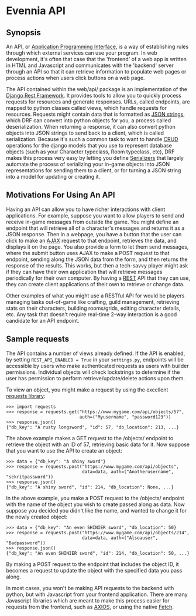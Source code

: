 # Evennia API

## Synopsis
An API, or [Application Programming Interface][wiki-api], is a way of establishing rules
through which external services can use your program. In web development, it's
often that case that the 'frontend' of a web app is written in HTML and Javascript
and communicates with the 'backend' server through an API so that it can retrieve
information to populate web pages or process actions when users click buttons on
a web page.

The API contained within the web/api/ package is an implementation of the
[Django Rest Framework][drf]. It provides tools to allow you to quickly process
requests for resources and generate responses. URLs, called endpoints, are
mapped to python classes called views, which handle requests for resources.
Requests might contain data that is formatted as [JSON strings][json], which DRF
can convert into python objects for you, a process called deserialization.
When returning a response, it can also convert python objects into JSON
strings to send back to a client, which is called serialization. Because it's
such a common task to want to handle [CRUD][crud] operations for the django models that you use to represent database
objects (such as your Character typeclass, Room typeclass, etc), DRF makes 
this process very easy by letting you define [Serializers][serializers]
that largely automate the process of serializing your in-game objects into
JSON representations for sending them to a client, or for turning a JSON string
into a model for updating or creating it.

## Motivations For Using An API

Having an API can allow you to have richer interactions with client applications. For
example, suppose you want to allow players to send and receive in-game messages from
outside the game. You might define an endpoint that will retrieve all of a character's
messages and returns it as a JSON response. Then in a webpage, you have a button that
the user can click to make an [AJAX][ajax] request to that endpoint, retrieves the data, and
displays it on the page. You also provide a form to let them send messages, where the
submit button uses AJAX to make a POST request to that endpoint, sending along the
JSON data from the form, and then returns the response of the results. This works,
but then a tech-savvy player might ask if they can have their own application that
will retrieve messages periodically for their own computer. By having a [REST][rest] API that
they can use, they can create client applications of their own to retrieve or change
data.

Other examples of what you might use a RESTful API for would be players managing
tasks out-of-game like crafting, guild management, retrieving stats on their
characters, building rooms/grids, editing character details, etc. Any task that
doesn't require real-time 2-way interaction is a good candidate for an API endpoint.

## Sample requests

The API contains a number of views already defined. If the API is enabled, by
setting `REST_API_ENABLED = True` in your `settings.py`, endpoints will be
accessible by users who make authenticated requests as users with builder
permissions. Individual objects will check lockstrings to determine if the
user has permission to perform retrieve/update/delete actions upon them.

To view an object, you might make a request by using the 
excellent [requests library][requests]:
```pythonstub
>>> import requests
>>> response = requests.get("https://www.mygame.com/api/objects/57",
                            auth=("Myusername", "password123"))
>>> response.json()
{"db_key": "A rusty longsword", "id": 57, "db_location": 213, ...}
```
The above example makes a GET request to the /objects/ endpoint to retrieve the
object with an ID of 57, retrieving basic data for it. Now suppose that you want
to use the API to create an object:
```pythonstub
>>> data = {"db_key": "A shiny sword"}
>>> response = requests.post("https://www.mygame.com/api/objects",
                             data=data, auth=("Anotherusername", "sekritpassword"))
>>> response.json()
{"db_key": "A shiny sword", "id": 214, "db_location": None, ...}
```
In the above example, you make a POST request to the /objects/ endpoint with
the name of the object you wish to create passed along as data. Now suppose you
decided you didn't like the name, and wanted to change it for the newly created
object:
```pythonstub
>>> data = {"db_key": "An even SHINIER sword", "db_location": 50}
>>> response = requests.post("https://www.mygame.com/api/objects/214",
                             data=data, auth=("Alsoauser", "Badpassword"))
>>> response.json()
{"db_key": "An even SHINIER sword", "id": 214, "db_location": 50, ...}             
``` 
By making a POST request to the endpoint that includes the object ID, it becomes
a request to update the object with the specified data you pass along.

In most cases, you won't be making API requests to the backend with python,
but with Javascript from your frontend application.
There are many Javascript libraries which are meant to make this process 
easier for requests from the frontend, such as [AXIOS][axios], or using 
the native [Fetch][fetch].

[wiki-api]: https://en.wikipedia.org/wiki/Application_programming_interface
[drf]: https://www.django-rest-framework.org/
[json]: https://en.wikipedia.org/wiki/JSON
[crud]: https://en.wikipedia.org/wiki/Create,_read,_update_and_delete
[serializers]: https://www.django-rest-framework.org/api-guide/serializers/
[ajax]: https://en.wikipedia.org/wiki/Ajax_(programming)
[rest]: https://en.wikipedia.org/wiki/Representational_state_transfer
[requests]: https://requests.readthedocs.io/en/master/
[axios]: https://github.com/axios/axios
[fetch]: https://developer.mozilla.org/en-US/docs/Web/API/Fetch_API
